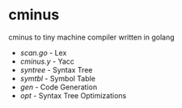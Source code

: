 # cminus
cminus to tiny machine compiler written in golang

* *scan.go* - Lex
* *cminus.y* - Yacc
* *syntree* - Syntax Tree
* *symtbl* - Symbol Table
* *gen* - Code Generation
* *opt* - Syntax Tree Optimizations

